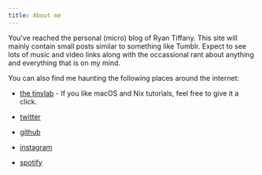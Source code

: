 ```yaml
---
title: About me
---
```


You've reached the personal (micro) blog of Ryan Tiffany. This site will mainly contain small posts similar to something like Tumblr. Expect to see lots of music and video links along with the occassional rant about anything and everything that is on my mind. 

You can also find me haunting the following places around the internet:

* [the tinylab](https://tinylab.info) - If you like macOS and Nix tutorials, feel free to give it a click.  

* [twitter](https://twitter.com/ryantiffany)

* [github](https://github.com/greyhoundforty)  

* [instagram](https://www.instagram.com/greyhound40/)  

* [spotify](https://open.spotify.com/user/rtiffany77)   

